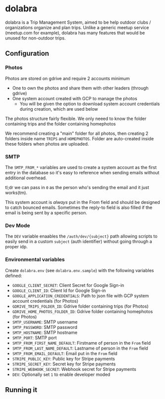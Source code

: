 # dolabra

dolabra is a Trip Management System, aimed to be help outdoor
clubs / organizations organize and plan trips. Unlike a generic meetup service
(meetup.com for example), dolabra has many features that would be unused for
non-outdoor trips.


## Configuration

### Photos

Photos are stored on gdrive and require 2 accounts minimum
* One to own the photos and share them with other leaders (through gdrive)
* One system account created with GCP to manage the photos
  * You will be given the option to download system account credentials during
    creation, which are used below

The photos structure fairly flexible. We only neeed to know the folder
containing trips and the folder containing homephotos

We recommend creating a "main" folder for all photos, then creating 2 folders
inside name `TRIPS` and `HOMEPHOTOS`. Folder are auto-created inside these
folders when photos are uploaded.

### SMTP

The `SMTP_FROM_*` variables are used to create a system account as the first
entry in the database so it's easy to reference when sending emails without
additional overhead.

tl;dr we can pass in `0` as the person who's sending the email and it just
works(tm).

This system account is *always* put in the From field and should be designed to
catch bounced emails. Sometimes the reply-to field is also filled if the email
is being sent by a specific person.

### Dev Mode

The `DEV` variable enaables the `/auth/dev/{subject}` path allowing scripts to
easily send in a custom `subject` (auth identifier) without going through a
proper idp.

### Environmental variables

Create `dolabra.env` (see `dolabra.env.sample`) with the following variables
defined:
* `GOOGLE_CLIENT_SECRET`: Client Secret for Google Sign-in
* `GOOGLE_CLIENT_ID`: Client Id for Google Sign-in
* `GOOGLE_APPLICATION_CREDENTIALS`: Path to json file with GCP system account
  credentials (for Photos)
* `GDRIVE_TRIPS_FOLDER_ID`: Gdrive folder containing trips (for Photos)
* `GDRIVE_HOME_PHOTOS_FOLDER_ID`: Gdrive folder containing homephotos
  (for Photos)
* `SMTP_USERNAME`: SMTP username
* `SMTP_PASSWORD`: SMTP password
* `SMTP_HOSTNAME`: SMTP hostname
* `SMTP_PORT`: SMTP port
* `SMTP_FROM_FIRST_NAME_DEFAULT`: Firstname of person in the `From` field
* `SMTP_FROM_LAST_NAME_DEFAULT`: Lastname of person in the `From` field
* `SMTP_FROM_EMAIL_DEFAULT`: Email put in the `From` field
* `STRIPE_PUBLIC_KEY`: Public key for Stripe payments
* `STRIPE_SECRET_KEY`: Secret key for Stripe payments
* `STRIPE_WEBHOOK_SECRET`: Webhook secret for Stripe payments
* `DEV`: Optionally set  `1` to enable developer moded


## Running it

